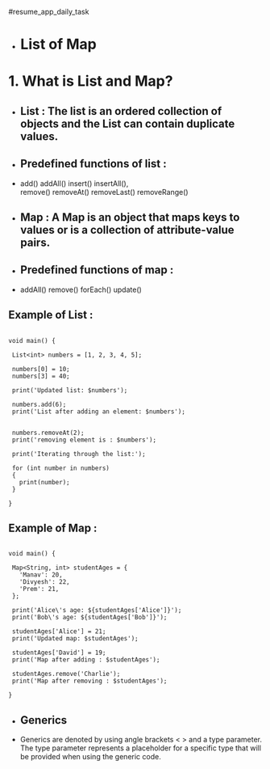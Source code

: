 
#resume_app_daily_task

- # List of Map
# 1. What is List and Map?
- ## List :  The list is an ordered collection of objects and the List can contain duplicate values.

- ## Predefined functions of list :
- add() addAll() insert() insertAll(),\
  remove() removeAt() removeLast() removeRange()

- ## Map :  A Map is an object that maps keys to values or is a collection of attribute-value pairs.

- ## Predefined functions of map :
- addAll() remove() forEach() update()

## Example of List :
 ```base

void main() {
 
  List<int> numbers = [1, 2, 3, 4, 5];

  numbers[0] = 10;
  numbers[3] = 40;

  print('Updated list: $numbers'); 

  numbers.add(6);
  print('List after adding an element: $numbers');


  numbers.removeAt(2);
  print('removing element is : $numbers');

  print('Iterating through the list:');

  for (int number in numbers)
  {
    print(number);
  }

}

```

## Example of Map :
 ```base

void main() {

  Map<String, int> studentAges = {
    'Manav': 20,
    'Divyesh': 22,
    'Prem': 21,
  };

  print('Alice\'s age: ${studentAges['Alice']}'); 
  print('Bob\'s age: ${studentAges['Bob']}');

  studentAges['Alice'] = 21;
  print('Updated map: $studentAges'); 

  studentAges['David'] = 19;
  print('Map after adding : $studentAges'); 

  studentAges.remove('Charlie');
  print('Map after removing : $studentAges');

}

```
- ## Generics
  
- Generics are denoted by using angle brackets < > and a type parameter. The type parameter represents a placeholder for a specific type that will be provided when using the generic code.
